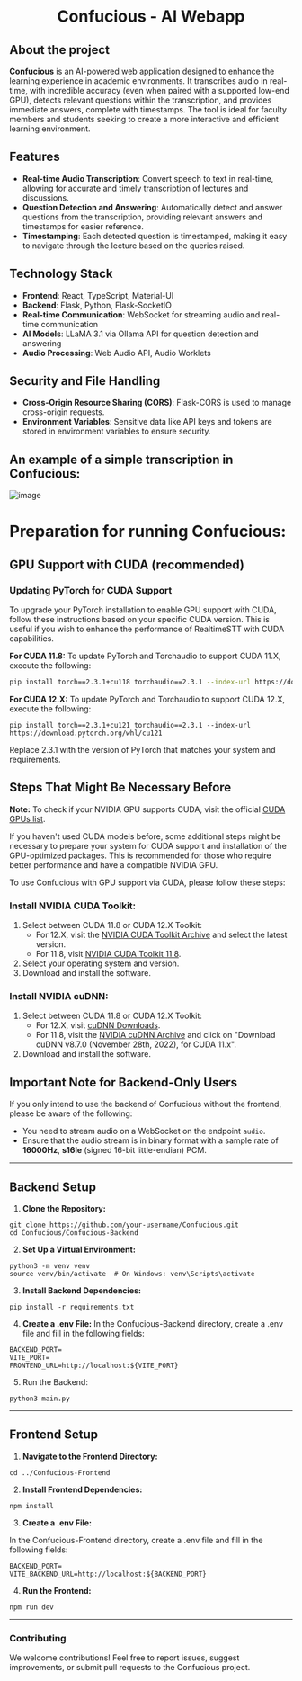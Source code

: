 <h1 align="center">Confucious - AI Webapp</h1>

## About the project

**Confucious** is an AI-powered web application designed to enhance the learning experience in academic environments. It transcribes audio in real-time, with incredible accuracy (even when paired with a supported low-end GPU), detects relevant questions within the transcription, and provides immediate answers, complete with timestamps. The tool is ideal for faculty members and students seeking to create a more interactive and efficient learning environment.

## Features

- **Real-time Audio Transcription**: Convert speech to text in real-time, allowing for accurate and timely transcription of lectures and discussions.
- **Question Detection and Answering**: Automatically detect and answer questions from the transcription, providing relevant answers and timestamps for easier reference.
- **Timestamping**: Each detected question is timestamped, making it easy to navigate through the lecture based on the queries raised.

## Technology Stack

- **Frontend**: React, TypeScript, Material-UI
- **Backend**: Flask, Python, Flask-SocketIO
- **Real-time Communication**: WebSocket for streaming audio and real-time communication
- **AI Models**: LLaMA 3.1 via Ollama API for question detection and answering
- **Audio Processing**: Web Audio API, Audio Worklets

## Security and File Handling

- **Cross-Origin Resource Sharing (CORS)**: Flask-CORS is used to manage cross-origin requests.
- **Environment Variables**: Sensitive data like API keys and tokens are stored in environment variables to ensure security.

## An example of a simple transcription in Confucious:

![image](https://github.com/user-attachments/assets/06109c73-31aa-41da-9302-640d2c21a8c9)

# Preparation for running Confucious:

## GPU Support with CUDA (recommended)

### Updating PyTorch for CUDA Support

To upgrade your PyTorch installation to enable GPU support with CUDA, follow these instructions based on your specific CUDA version. This is useful if you wish to enhance the performance of RealtimeSTT with CUDA capabilities.

**For CUDA 11.8:**
To update PyTorch and Torchaudio to support CUDA 11.X, execute the following:

```bash
pip install torch==2.3.1+cu118 torchaudio==2.3.1 --index-url https://download.pytorch.org/whl/cu118
```

**For CUDA 12.X:**
To update PyTorch and Torchaudio to support CUDA 12.X, execute the following:

```
pip install torch==2.3.1+cu121 torchaudio==2.3.1 --index-url https://download.pytorch.org/whl/cu121
```
Replace 2.3.1 with the version of PyTorch that matches your system and requirements.

## Steps That Might Be Necessary Before

**Note:** To check if your NVIDIA GPU supports CUDA, visit the official [CUDA GPUs list](https://developer.nvidia.com/cuda-gpus).

If you haven't used CUDA models before, some additional steps might be necessary to prepare your system for CUDA support and installation of the GPU-optimized packages. This is recommended for those who require better performance and have a compatible NVIDIA GPU.

To use Confucious with GPU support via CUDA, please follow these steps:

### Install NVIDIA CUDA Toolkit:

1. Select between CUDA 11.8 or CUDA 12.X Toolkit:
   - For 12.X, visit the [NVIDIA CUDA Toolkit Archive](https://developer.nvidia.com/cuda-toolkit-archive) and select the latest version.
   - For 11.8, visit [NVIDIA CUDA Toolkit 11.8](https://developer.nvidia.com/cuda-11-8-0-download-archive).
2. Select your operating system and version.
3. Download and install the software.

### Install NVIDIA cuDNN:

1. Select between CUDA 11.8 or CUDA 12.X Toolkit:
   - For 12.X, visit [cuDNN Downloads](https://developer.nvidia.com/cudnn).
   - For 11.8, visit the [NVIDIA cuDNN Archive](https://developer.nvidia.com/rdp/cudnn-archive) and click on "Download cuDNN v8.7.0 (November 28th, 2022), for CUDA 11.x".
2. Download and install the software.

## Important Note for Backend-Only Users

If you only intend to use the backend of Confucious without the frontend, please be aware of the following:

- You need to stream audio on a WebSocket on the endpoint `audio`.
- Ensure that the audio stream is in binary format with a sample rate of **16000Hz**, **s16le** (signed 16-bit little-endian) PCM.

---

## Backend Setup

1. **Clone the Repository:**

 ```
 git clone https://github.com/your-username/Confucious.git
 cd Confucious/Confucious-Backend
 ```
   
2. **Set Up a Virtual Environment:**

```
python3 -m venv venv
source venv/bin/activate  # On Windows: venv\Scripts\activate
```

3. **Install Backend Dependencies:**
  ```
  pip install -r requirements.txt
  ```

4. **Create a .env File:**
In the Confucious-Backend directory, create a .env file and fill in the following fields:
```
BACKEND_PORT=
VITE_PORT=
FRONTEND_URL=http://localhost:${VITE_PORT}
```
5. Run the Backend:
```
python3 main.py
```

---

## Frontend Setup
1. **Navigate to the Frontend Directory:**
```
cd ../Confucious-Frontend
```

2. **Install Frontend Dependencies:**
```
npm install
```
3. **Create a .env File:**

In the Confucious-Frontend directory, create a .env file and fill in the following fields:
```
BACKEND_PORT=
VITE_BACKEND_URL=http://localhost:${BACKEND_PORT}
```
4. **Run the Frontend:**
```
npm run dev
```

---

### Contributing
We welcome contributions! Feel free to report issues, suggest improvements, or submit pull requests to the Confucious project.

